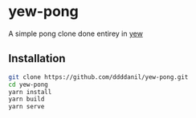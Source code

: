 # yew-pong

A simple pong clone done entirey in [yew](https://github.com/yewstack/yew)

## Installation

```bash
git clone https://github.com/ddddanil/yew-pong.git
cd yew-pong
yarn install
yarn build
yarn serve
```
